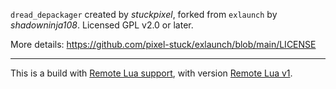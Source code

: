 `dread_depackager` created by *stuckpixel*, forked from `exlaunch` by *shadowninja108*. Licensed GPL v2.0 or later. 

More details: https://github.com/pixel-stuck/exlaunch/blob/main/LICENSE

---

This is a build with [Remote Lua support](https://github.com/randovania/exlaunch), with version 
[Remote Lua v1](https://github.com/randovania/exlaunch/releases/tag/remote-lua-v1).
